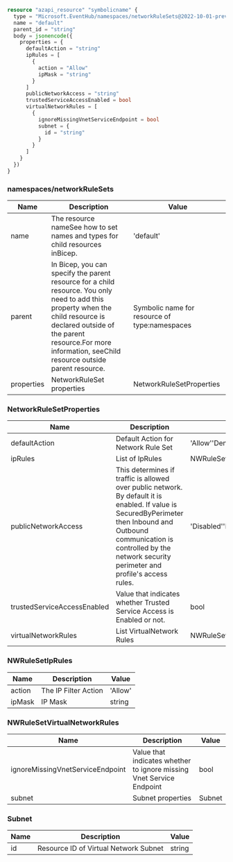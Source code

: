```terraform
resource "azapi_resource" "symbolicname" {
  type = "Microsoft.EventHub/namespaces/networkRuleSets@2022-10-01-preview"
  name = "default"
  parent_id = "string"
  body = jsonencode({
    properties = {
      defaultAction = "string"
      ipRules = [
        {
          action = "Allow"
          ipMask = "string"
        }
      ]
      publicNetworkAccess = "string"
      trustedServiceAccessEnabled = bool
      virtualNetworkRules = [
        {
          ignoreMissingVnetServiceEndpoint = bool
          subnet = {
            id = "string"
          }
        }
      ]
    }
  })
}

```

### namespaces/networkRuleSets

| Name | Description | Value |
|-|-|-|
| name | The resource nameSee how to set names and types for child resources inBicep. | 'default' |
| parent | In Bicep, you can specify the parent resource for a child resource. You only need to add this property when the child resource is declared outside of the parent resource.For more information, seeChild resource outside parent resource. | Symbolic name for resource of type:namespaces |
| properties | NetworkRuleSet properties | NetworkRuleSetProperties |


### NetworkRuleSetProperties

| Name | Description | Value |
|-|-|-|
| defaultAction | Default Action for Network Rule Set | 'Allow''Deny' |
| ipRules | List of IpRules | NWRuleSetIpRules[] |
| publicNetworkAccess | This determines if traffic is allowed over public network. By default it is enabled. If value is SecuredByPerimeter then Inbound and Outbound communication is controlled by the network security perimeter and profile's access rules. | 'Disabled''Enabled''SecuredByPerimeter' |
| trustedServiceAccessEnabled | Value that indicates whether Trusted Service Access is Enabled or not. | bool |
| virtualNetworkRules | List VirtualNetwork Rules | NWRuleSetVirtualNetworkRules[] |


### NWRuleSetIpRules

| Name | Description | Value |
|-|-|-|
| action | The IP Filter Action | 'Allow' |
| ipMask | IP Mask | string |


### NWRuleSetVirtualNetworkRules

| Name | Description | Value |
|-|-|-|
| ignoreMissingVnetServiceEndpoint | Value that indicates whether to ignore missing Vnet Service Endpoint | bool |
| subnet | Subnet properties | Subnet |


### Subnet

| Name | Description | Value |
|-|-|-|
| id | Resource ID of Virtual Network Subnet | string |


